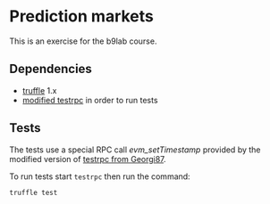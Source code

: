 # Prediction markets
This is an exercise for the b9lab course.

## Dependencies

- [truffle](https://github.com/ConsenSys/truffle) 1.x
- [modified testrpc](https://github.com/Georgi87/testrpc) in order to run tests

## Tests
The tests use a special RPC call *evm_setTimestamp* provided by the modified
version of [testrpc from Georgi87](https://github.com/Georgi87/testrpc).

To run tests start `testrpc` then run the command:

    truffle test
